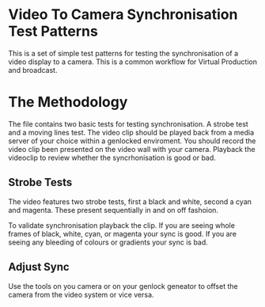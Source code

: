 # Video To Camera Synchronisation Test Patterns

This is a set of simple test patterns for testing the synchronisation of a video display to a camera. This is a common workflow for Virtual Production and broadcast. 

# The Methodology

The file contains two basic tests for testing synchronisation. A strobe test and a moving lines test. The video clip should be played back from a media server of your choice within a genlocked enviroment. You should record the video clip been presented on the video wall with your camera. Playback the videoclip to review whether the syncrhonisation is good or bad. 

## Strobe Tests

The video features two strobe tests, first a black and white, second a cyan and magenta. These present sequentially in and on off fashoion. 

To validate synchronisation playback the clip. If you are seeing whole frames of black, white, cyan, or magenta your sync is good. If you are seeing any bleeding of colours or gradients your sync is bad. 

## Adjust Sync
Use the tools on you camera or on your genlock geneator to offset the camera from the video system or vice versa.  
